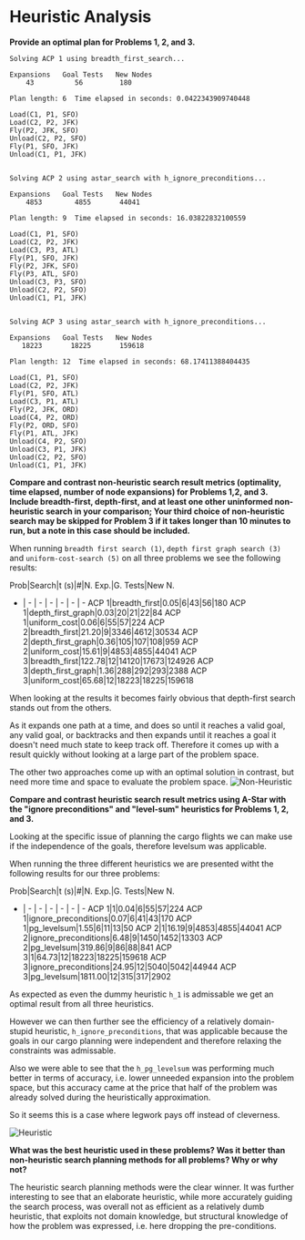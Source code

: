 # Heuristic Analysis 

__Provide an optimal plan for Problems 1, 2, and 3.__


    Solving ACP 1 using breadth_first_search...

    Expansions   Goal Tests   New Nodes
        43          56         180    

    Plan length: 6  Time elapsed in seconds: 0.0422343909740448
    
    Load(C1, P1, SFO)
    Load(C2, P2, JFK)
    Fly(P2, JFK, SFO)
    Unload(C2, P2, SFO)
    Fly(P1, SFO, JFK)
    Unload(C1, P1, JFK)


    Solving ACP 2 using astar_search with h_ignore_preconditions...

    Expansions   Goal Tests   New Nodes
        4853        4855       44041   

    Plan length: 9  Time elapsed in seconds: 16.03822832100559
    
    Load(C1, P1, SFO)
    Load(C2, P2, JFK)
    Load(C3, P3, ATL)
    Fly(P1, SFO, JFK)
    Fly(P2, JFK, SFO)
    Fly(P3, ATL, SFO)
    Unload(C3, P3, SFO)
    Unload(C2, P2, SFO)
    Unload(C1, P1, JFK)


    Solving ACP 3 using astar_search with h_ignore_preconditions...

    Expansions   Goal Tests   New Nodes
       18223       18225       159618  

    Plan length: 12  Time elapsed in seconds: 68.17411388404435
  
    Load(C1, P1, SFO)
    Load(C2, P2, JFK)
    Fly(P1, SFO, ATL)
    Load(C3, P1, ATL)
    Fly(P2, JFK, ORD)
    Load(C4, P2, ORD)
    Fly(P2, ORD, SFO)
    Fly(P1, ATL, JFK)
    Unload(C4, P2, SFO)
    Unload(C3, P1, JFK)
    Unload(C2, P2, SFO)
    Unload(C1, P1, JFK)

__Compare and contrast non-heuristic search result metrics (optimality, time
elapsed, number of node expansions) for Problems 1,2, and 3. Include
breadth-first, depth-first, and at least one other uninformed non-heuristic
search in your comparison; Your third choice of non-heuristic search may be
skipped for Problem 3 if it takes longer than 10 minutes to run, but a note in
this case should be included.__

When running `breadth first search (1)`,  `depth first graph search (3)` and  `uniform-cost-search (5)` on all three problems we see the following results:

Prob|Search|t (s)|#|N. Exp.|G. Tests|New N.
   - |  -     |  -         |    -        |     -         |   -      |   -
ACP 1|breadth_first|0.05|6|43|56|180
ACP 1|depth_first_graph|0.03|20|21|22|84
ACP 1|uniform_cost|0.06|6|55|57|224
ACP 2|breadth_first|21.20|9|3346|4612|30534
ACP 2|depth_first_graph|0.36|105|107|108|959
ACP 2|uniform_cost|15.61|9|4853|4855|44041
ACP 3|breadth_first|122.78|12|14120|17673|124926
ACP 3|depth_first_graph|1.36|288|292|293|2388
ACP 3|uniform_cost|65.68|12|18223|18225|159618

When looking at the results it becomes fairly obvious that depth-first search stands out from the others. 

As it expands one path at a time, and does so until
it reaches a valid goal, any valid goal, or backtracks and then expands until it reaches a goal it
doesn't need much state to keep track off. Therefore it comes up with a result
quickly without looking at a large part of the problem space.

The other two approaches come up with an optimal solution in contrast, but need
more time and space to evaluate the problem space.
![Non-Heuristic](non-heuristic.png)

__Compare and contrast heuristic search result metrics using A-Star with the "ignore
preconditions" and "level-sum" heuristics for Problems 1, 2, and 3.__

Looking at the specific issue of planning the cargo flights we can make use if
the independence of the goals, therefore levelsum was applicable.

When running the three different heuristics we are presented witht the
following results for our three problems:

Prob|Search|t (s)|#|N. Exp.|G. Tests|New N.
   - |  -     |  -         |    -        |     -         |   -      |   -
ACP 1|1|0.04|6|55|57|224
ACP 1|ignore_preconditions|0.07|6|41|43|170
ACP 1|pg_levelsum|1.55|6|11|13|50
ACP 2|1|16.19|9|4853|4855|44041
ACP 2|ignore_preconditions|6.48|9|1450|1452|13303
ACP 2|pg_levelsum|319.86|9|86|88|841
ACP 3|1|64.73|12|18223|18225|159618
ACP 3|ignore_preconditions|24.95|12|5040|5042|44944
ACP 3|pg_levelsum|1811.00|12|315|317|2902


As expected as even the dummy heuristic `h_1` is admissable we get an optimal result
from all three heuristics.

However we can then further see the efficiency of a relatively domain-stupid
heuristic, `h_ignore_preconditions`, that was applicable because the goals in our cargo planning were
independent and therefore relaxing the constraints was admissable.

Also we were able to see that the `h_pg_levelsum` was performing much better in
terms of accuracy, i.e. lower unneeded expansion into the problem space, but this accuracy came at the price that half of the problem was
already solved during the heuristically approximation.

So it seems this is a case where legwork pays off instead of cleverness.

![Heuristic](heuristic.png)

__What was the best heuristic used in these problems? Was it better than
non-heuristic search planning methods for all problems? Why or why not?__

The heuristic search planning methods were the clear winner. It was further
interesting to see that an elaborate heuristic, while more accurately guiding
the search process, was overall not as efficient as a relatively dumb
heuristic, that exploits not domain knowledge, but structural knowledge of how
the problem was expressed, i.e. here dropping the pre-conditions. 

